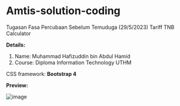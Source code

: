 # Amtis-solution-coding
Tugasan Fasa Percubaan Sebelum Temuduga (29/5/2023) 
Tariff TNB Calculator

**Details:**
1. Name: Muhammad Hafizuddin bin Abdul Hamid
2. Course: Diploma Information Technology UTHM

CSS framework: **Bootstrap 4**

**Preview:**

![image](https://github.com/apiz23/Amtis-solution-coding/assets/100256725/5cf9527b-fe82-466f-a0c9-55fee86ba243)

